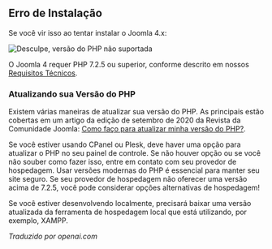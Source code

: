 <!-- Filename: J4.x:Unsupported_PHP_Version / Display title: Versão de PHP Não Suportada -->

## Erro de Instalação

Se você vir isso ao tentar instalar o Joomla 4.x:

![Desculpe, versão do PHP não suportada](../../../en/images/problems/problems-unsupported-php-version.jpg)

O Joomla 4 requer PHP 7.2.5 ou superior, conforme descrito em nossos
<a href="https://manual.joomla.org/docs/next/get-started/technical-requirements/"
rel="noreferrer noopener">Requisitos Técnicos</a>.

### Atualizando sua Versão do PHP

Existem várias maneiras de atualizar sua versão do PHP. As principais estão
cobertas em um artigo da edição de setembro de 2020 da Revista da Comunidade Joomla:
<a href="https://magazine.joomla.org/all-issues/september-2020/how-do-i-update-my-php-version"
rel="noreferrer noopener">Como faço para
atualizar minha versão do PHP?</a>.

Se você estiver usando CPanel ou Plesk, deve haver uma opção para atualizar o PHP
no seu painel de controle. Se não houver opção ou se você não souber como
fazer isso, entre em contato com seu provedor de hospedagem. Usar versões modernas do PHP é essencial
para manter seu site seguro. Se seu provedor de hospedagem não oferecer uma versão acima
de 7.2.5, você pode considerar opções alternativas de hospedagem!

Se você estiver desenvolvendo localmente, precisará baixar uma versão atualizada
da ferramenta de hospedagem local que está utilizando, por exemplo,
XAMPP.

*Traduzido por openai.com*


